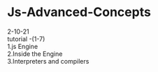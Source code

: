 # Js-Advanced-Concepts
2-10-21<br />
tutorial -(1-7)<br />
1.js Engine <br/>
2.Inside the Engine<br />
3.Interpreters and compilers
